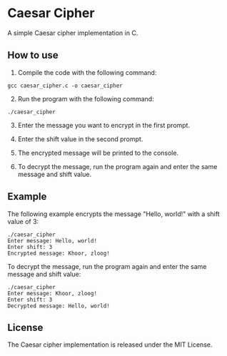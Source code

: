 # Caesar Cipher

A simple Caesar cipher implementation in C.

## How to use

1. Compile the code with the following command:

`gcc caesar_cipher.c -o caesar_cipher`


2. Run the program with the following command:

`./caesar_cipher`


3. Enter the message you want to encrypt in the first prompt.

4. Enter the shift value in the second prompt.

5. The encrypted message will be printed to the console.

6. To decrypt the message, run the program again and enter the same message and shift value.

## Example

The following example encrypts the message "Hello, world!" with a shift value of 3:
```
./caesar_cipher
Enter message: Hello, world!
Enter shift: 3
Encrypted message: Khoor, zloog!
```

To decrypt the message, run the program again and enter the same message and shift value:
```
./caesar_cipher
Enter message: Khoor, zloog!
Enter shift: 3
Decrypted message: Hello, world!
```

## License

The Caesar cipher implementation is released under the MIT License.
